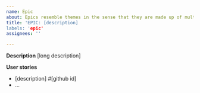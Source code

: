 ```yaml
---
name: Epic
about: Epics resemble themes in the sense that they are made up of multiple stories.
title: 'EPIC: [description]
labels: 'epic'
assignees: ''

---
```


**Description**
[long description]

**User stories**

- [description] #[github id]
- ...
